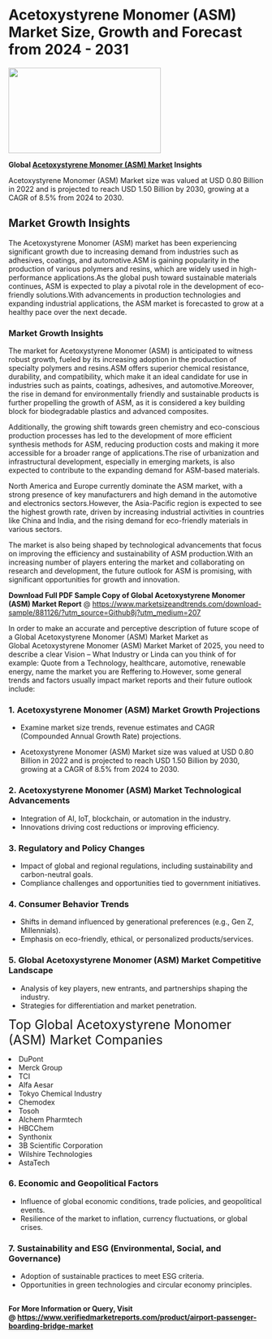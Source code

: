 <H1>Acetoxystyrene Monomer (ASM) Market Size, Growth and Forecast from 2024 - 2031</H1><img class="aligncenter size-medium wp-image-584254" src="https://thirdeyenews.in/wp-content/uploads/2024/09/Global-Market-Research-300x168.jpeg" alt="" width="300" height="168" /><p><strong>Global&nbsp;<a href="https://www.marketsizeandtrends.com/download-sample/881126/?utm_source=Github8j?utm_medium=207">Acetoxystyrene Monomer (ASM) Market</a> Insights</strong></p><p>Acetoxystyrene Monomer (ASM) Market size was valued at USD 0.80 Billion in 2022 and is projected to reach USD 1.50 Billion by 2030, growing at a CAGR of 8.5% from 2024 to 2030.</p><p><h2>Market Growth Insights</h2> <p>The Acetoxystyrene Monomer (ASM) market has been experiencing significant growth due to increasing demand from industries such as adhesives, coatings, and automotive.ASM is gaining popularity in the production of various polymers and resins, which are widely used in high-performance applications.As the global push toward sustainable materials continues, ASM is expected to play a pivotal role in the development of eco-friendly solutions.With advancements in production technologies and expanding industrial applications, the ASM market is forecasted to grow at a healthy pace over the next decade.</p> <h3>Market Growth Insights</h3> <p>The market for Acetoxystyrene Monomer (ASM) is anticipated to witness robust growth, fueled by its increasing adoption in the production of specialty polymers and resins.ASM offers superior chemical resistance, durability, and compatibility, which make it an ideal candidate for use in industries such as paints, coatings, adhesives, and automotive.Moreover, the rise in demand for environmentally friendly and sustainable products is further propelling the growth of ASM, as it is considered a key building block for biodegradable plastics and advanced composites.</p> <p>Additionally, the growing shift towards green chemistry and eco-conscious production processes has led to the development of more efficient synthesis methods for ASM, reducing production costs and making it more accessible for a broader range of applications.The rise of urbanization and infrastructural development, especially in emerging markets, is also expected to contribute to the expanding demand for ASM-based materials.</p> <p>North America and Europe currently dominate the ASM market, with a strong presence of key manufacturers and high demand in the automotive and electronics sectors.However, the Asia-Pacific region is expected to see the highest growth rate, driven by increasing industrial activities in countries like China and India, and the rising demand for eco-friendly materials in various sectors.</p> <p>The market is also being shaped by technological advancements that focus on improving the efficiency and sustainability of ASM production.With an increasing number of players entering the market and collaborating on research and development, the future outlook for ASM is promising, with significant opportunities for growth and innovation.</p> <p><span class=""><strong>Download Full PDF Sample Copy of Global Acetoxystyrene Monomer (ASM) Market Report</strong> @ <a href="https://www.marketsizeandtrends.com/download-sample/881126/?utm_source=Github8j?utm_medium=207" target="_blank">https://www.marketsizeandtrends.com/download-sample/881126/?utm_source=Github8j?utm_medium=207</a></span></p><p>In order to make an accurate and perceptive description of future scope of a Global&nbsp;Acetoxystyrene Monomer (ASM) Market Market as Global&nbsp;Acetoxystyrene Monomer (ASM) Market Market of 2025, you need to describe a clear Vision &ndash; What Industry or Linda can you think of for example: Quote from a Technology, healthcare, automotive, renewable energy, name the market you are Reffering to.However, some general trends and factors usually impact market reports and their future outlook include:</p><h3>1.&nbsp;<strong>Acetoxystyrene Monomer (ASM) Market Growth Projections</strong></h3><ul><li>Examine market size trends, revenue estimates and CAGR (Compounded Annual Growth Rate) projections.</li><li><p>Acetoxystyrene Monomer (ASM) Market size was valued at USD 0.80 Billion in 2022 and is projected to reach USD 1.50 Billion by 2030, growing at a CAGR of 8.5% from 2024 to 2030.</p></li></ul><h3>2.&nbsp;<strong>Acetoxystyrene Monomer (ASM) Market Technological Advancements</strong></h3><ul><li>Integration of AI, IoT, blockchain, or automation in the industry.</li><li>Innovations driving cost reductions or improving efficiency.</li></ul><h3>3.&nbsp;<strong>Regulatory and Policy Changes</strong></h3><ul><li>Impact of global and regional regulations, including sustainability and carbon-neutral goals.</li><li>Compliance challenges and opportunities tied to government initiatives.</li></ul><h3>4.&nbsp;<strong>Consumer Behavior Trends</strong></h3><ul><li>Shifts in demand influenced by generational preferences (e.g., Gen Z, Millennials).</li><li>Emphasis on eco-friendly, ethical, or personalized products/services.</li></ul><h3>5.&nbsp;<strong>Global Acetoxystyrene Monomer (ASM) Market Competitive Landscape</strong></h3><ul><li>Analysis of key players, new entrants, and partnerships shaping the industry.</li><li>Strategies for differentiation and market penetration.</li></ul><p data-pm-slice="1 1 []"><span style="color: inherit; font-family: inherit; font-size: 25px;">Top Global Acetoxystyrene Monomer (ASM) Market Companies</span></p><div class="" data-test-id=""><p><li>DuPont</li><li> Merck Group</li><li> TCI</li><li> Alfa Aesar</li><li> Tokyo Chemical Industry</li><li> Chemodex</li><li> Tosoh</li><li> Alchem Pharmtech</li><li> HBCChem</li><li> Synthonix</li><li> 3B Scientific Corporation</li><li> Wilshire Technologies</li><li> AstaTech</li></p></div><h3>6.&nbsp;<strong>Economic and Geopolitical Factors</strong></h3><ul><li>Influence of global economic conditions, trade policies, and geopolitical events.</li><li>Resilience of the market to inflation, currency fluctuations, or global crises.</li></ul><h3>7.&nbsp;<strong>Sustainability and ESG (Environmental, Social, and Governance)</strong></h3><ul><li>Adoption of sustainable practices to meet ESG criteria.</li><li>Opportunities in green technologies and circular economy principles.</li></ul><h2><strong style="font-size: 14px;">For More Information or Query, Visit @&nbsp;</strong><a style="background-color: #ffffff; font-size: 14px;" href="https://www.marketsizeandtrends.com/report/acetoxystyrene-monomer-asm-market/" target="_blank">https://www.verifiedmarketreports.com/product/airport-passenger-boarding-bridge-market</a></h2>